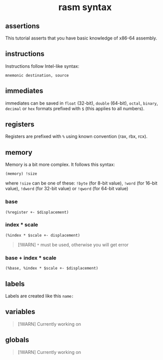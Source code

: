 <h1 align=center>rasm syntax</h1>

## assertions

This tutorial asserts that you have basic knowledge of x86-64 assembly.

## instructions

Instructions follow Intel-like syntax:
```
mnemonic destination, source
```

## immediates

immediates can be saved in `float` (32-bit), `double` (64-bit), `octal`, `binary`, `decimal` or `hex` formats prefixed with `$` (this applies to all numbers).

## registers

Registers are prefixed with `%` using known convention (rax, rbx, rcx).

## memory

Memory is a bit more complex. It follows this syntax:
```
(memory) !size
```

where `!size` can be one of these: `!byte` (for 8-bit value), `!word` (for 16-bit value), `!dword` (for 32-bit value) or `!qword` (for 64-bit value)

### base

```
(%register +- $displacement)
```

### index * scale

```
(%index * $scale +- displacement)
```

> [!WARN]
> `*` must be used, otherwise you will get error

### base + index * scale

```
(%base, %index * $scale +- $displacement)
```

## labels

Labels are created like this `name:`

## variables

> [!WARN]
> Currently working on

## globals

> [!WARN]
> Currently working on
